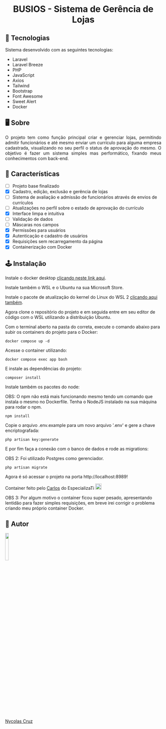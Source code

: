 <h1 align="center">BUSIOS - Sistema de Gerência de Lojas</h1>

## 🚀 Tecnologias

<p>Sistema desenvolvido com as seguintes tecnologias:</p>

- Laravel
- Laravel Breeze
- PHP
- JavaScript
- Axios
- Tailwind
- Bootstrap
- Font Awesome
- Sweet Alert
- Docker

## 🖥️ Sobre

<p align="justify">O projeto tem como função principal criar e gerenciar lojas, permitindo admitir funcionários e até mesmo enviar um currículo para alguma empresa cadastrada, visualizando no seu perfil o status de aprovação do mesmo. O objetivo é fazer um sistema simples mas performático, fixando meus conhecimentos com back-end.</p>

## 🔧 Características

- [ ] Projeto base finalizado
- [x] Cadastro, edição, exclusão e gerência de lojas
- [ ] Sistema de avaliação e admissão de funcionários através de envios de currículos
- [ ] Atualizações no perfil sobre o estado de aprovação do currículo
- [x] Interface limpa e intuitiva
- [ ] Validação de dados
- [ ] Máscaras nos campos
- [x] Permissões para usuários
- [x] Autenticação e cadastro de usuários
- [x] Requisições sem recarregamento da página
- [X] Containerização com Docker

## 🕹️ Instalação

Instale o docker desktop <a href="https://desktop.docker.com/win/main/amd64/Docker%20Desktop%20Installer.exe?utm_source=docker&utm_medium=webreferral&utm_campaign=dd-smartbutton&utm_location=header">clicando neste link aqui</a>.

Instale também o WSL e o Ubuntu na sua Microsoft Store.

Instale o pacote de atualização do kernel do Linux do WSL 2 <a href="https://wslstorestorage.blob.core.windows.net/wslblob/wsl_update_x64.msi">clicando aqui também</a>.

Agora clone o repositório do projeto e em seguida entre em seu editor de código com o WSL utilizando a distribuição Ubuntu.

Com o terminal aberto na pasta do correta, execute o comando abaixo para subir os containers do projeto para o Docker:
````
docker compose up -d
````

Acesse o container utilizando:
````
docker compose exec app bash
````

E instale as dependências do projeto:
````
composer install
````

Instale também os pacotes do node:

OBS: O npm não está mais funcionando mesmo tendo um comando que instala o mesmo no Dockerfile. Tenha o NodeJS instalado na sua máquina para rodar o npm.
````
npm install
````

Copie o arquivo .env.example para um novo arquivo '.env' e gere a chave encriptografada:
````
php artisan key:generate
````

E por fim faça a conexão com o banco de dados e rode as migrations:

OBS 2: Foi utilizado Postgres como gerenciador.
````
php artisan migrate
````

Agora é só acessar o projeto na porta http://localhost:8989!

Container feito pelo <a href="https://github.com/carlosfgti">Carlos</a> do EspecializaTi <img src="https://raw.githubusercontent.com/Tarikul-Islam-Anik/Microsoft-Teams-Animated-Emojis/master/Emojis/Smilies/Purple%20Heart.png" alt="PO" width="20" height="20" />

OBS 3: Por algum motivo o container ficou super pesado, apresentando lentidão para fazer simples requisições, em breve irei corrigir o problema criando meu próprio container Docker.

## 🐧 Autor

<a href="https://github.com/NycolasCruz">
    <img src="https://github.com/NycolasCruz.png"  width="15%">
    <p>Nycolas Cruz</p>
</a>
